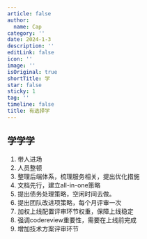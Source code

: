 ```yaml
---
article: false
author:
  name: Cap
category: ''
date: 2024-1-3
description: ''
editLink: false
icon: ''
image: ''
isOriginal: true
shortTitle: 学
star: false
sticky: 1
tag: ''
timeline: false
title: 有选择学
---
```





## 学学学

1. 带人进场
2. 人员整顿
3. 整理后端体系，梳理服务相关，提出优化措施
4. 文档先行，建立all-in-one策略
5. 提出债务处理策略，空闲时间去做。
6. 提出团队改进项策略，每个月评审一次
7. 加权上线配置评审环节权重，保障上线稳定
8. 强调codereview重要性，需要在上线前完成
9. 增加技术方案评审环节
